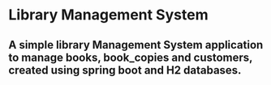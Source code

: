 # Library Management System
## A simple library Management System application to manage books, book_copies and customers, created using spring boot and H2 databases.
